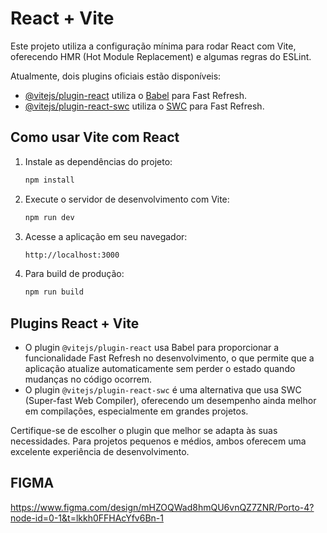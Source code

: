 # React + Vite

Este projeto utiliza a configuração mínima para rodar React com Vite, oferecendo HMR (Hot Module Replacement) e algumas regras do ESLint.

Atualmente, dois plugins oficiais estão disponíveis:

- [@vitejs/plugin-react](https://github.com/vitejs/vite-plugin-react/blob/main/packages/plugin-react/README.md) utiliza o [Babel](https://babeljs.io/) para Fast Refresh.
- [@vitejs/plugin-react-swc](https://github.com/vitejs/vite-plugin-react-swc) utiliza o [SWC](https://swc.rs/) para Fast Refresh.

## Como usar Vite com React

1. Instale as dependências do projeto:
    ```bash
    npm install
    ```

2. Execute o servidor de desenvolvimento com Vite:
    ```bash
    npm run dev
    ```

3. Acesse a aplicação em seu navegador:
    ```bash
    http://localhost:3000
    ```

4. Para build de produção:
    ```bash
    npm run build
    ```

## Plugins React + Vite

- O plugin `@vitejs/plugin-react` usa Babel para proporcionar a funcionalidade Fast Refresh no desenvolvimento, o que permite que a aplicação atualize automaticamente sem perder o estado quando mudanças no código ocorrem.
- O plugin `@vitejs/plugin-react-swc` é uma alternativa que usa SWC (Super-fast Web Compiler), oferecendo um desempenho ainda melhor em compilações, especialmente em grandes projetos.

Certifique-se de escolher o plugin que melhor se adapta às suas necessidades. Para projetos pequenos e médios, ambos oferecem uma excelente experiência de desenvolvimento.

## FIGMA
https://www.figma.com/design/mHZOQWad8hmQU6vnQZ7ZNR/Porto-4?node-id=0-1&t=lkkh0FFHAcYfv6Bn-1
